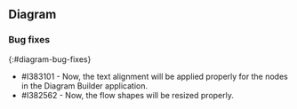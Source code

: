 ## Diagram

### Bug fixes
{:#diagram-bug-fixes}

* \#I383101 - Now, the text alignment will be applied properly for the nodes in the Diagram Builder application.
* \#I382562 - Now, the flow shapes will be resized properly.